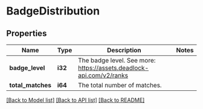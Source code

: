 # BadgeDistribution

## Properties

Name | Type | Description | Notes
------------ | ------------- | ------------- | -------------
**badge_level** | **i32** | The badge level. See more: <https://assets.deadlock-api.com/v2/ranks> | 
**total_matches** | **i64** | The total number of matches. | 

[[Back to Model list]](../README.md#documentation-for-models) [[Back to API list]](../README.md#documentation-for-api-endpoints) [[Back to README]](../README.md)


